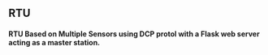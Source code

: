## RTU

#### RTU Based on Multiple Sensors using DCP protol with a Flask web server acting as a master station.
